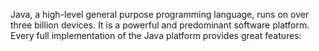 Java, a high-level general purpose programming language, runs on over three billion devices. It is a powerful and predominant software platform. Every full implementation of the Java platform provides great features:


